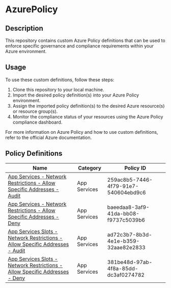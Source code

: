 # AzurePolicy

## Description

This repository contains custom Azure Policy definitions that can be used to enforce specific governance and compliance requirements within your Azure environment.

## Usage

To use these custom definitions, follow these steps:

1. Clone this repository to your local machine.
2. Import the desired policy definition(s) into your Azure Policy environment.
3. Assign the imported policy definition(s) to the desired Azure resource(s) or resource group(s).
4. Monitor the compliance status of your resources using the Azure Policy compliance dashboard.

For more information on Azure Policy and how to use custom definitions, refer to the official Azure documentation.

## Policy Definitions

| Name | Category | Policy ID |
|------|----------|-----------|
| [App Services - Network Restrictions - Allow Specific Addresses - Audit](./policyDefinitions/AppServices%20-%20Network%20Restrictions%20-%20Allow%20Specific%20Addresses%20-%20Audit.json) | App Services | 259ac8b5-7446-4f79-91e7-540604ebd9c6 |
| [App Services - Network Restrictions - Allow Specific Addresses - Deny](./policyDefinitions/AppServices%20-%20Network%20Restrictions%20-%20Allow%20Specific%20Addresses%20-%20Deny.json) | App Services | baeedaa8-3af9-41da-bb08-f9737c5039b6 |
| [App Services Slots - Network Restrictions - Allow Specific Addresses - Audit](./policyDefinitions/AppServices%20Slots%20-%20Network%20Restrictions%20-%20Allow%20Specific%20Addresses%20-%20Audit.json) | App Services | ad72c3b7-8b3d-4e1e-b359-32aae82e2833 |
| [App Services Slots - Network Restrictions - Allow Specific Addresses - Deny](./policyDefinitions/AppServices%20Slots%20-%20Network%20Restrictions%20-%20Allow%20Specific%20Addresses%20-%20Deny.json) | App Services | 381be48d-97ab-4f8a-85dd-dc3af0274782 |
